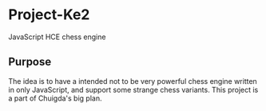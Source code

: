 # Project-Ke2

JavaScript HCE chess engine

## Purpose

The idea is to have a intended not to be very powerful chess engine written in only JavaScript, and support some strange chess variants. This project is a part of Chuigda's big plan.
